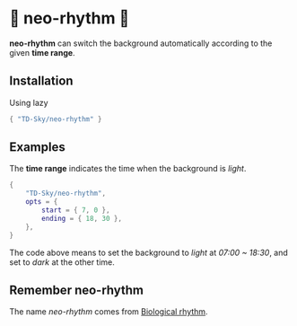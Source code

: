 # 🌅 neo-rhythm 🌇

**neo-rhythm** can switch the background automatically according to the given **time range**.



## Installation

Using lazy

```lua
{ "TD-Sky/neo-rhythm" }
```



## Examples

The **time range** indicates the time when the background is *light*.

```lua
{
    "TD-Sky/neo-rhythm",
    opts = {
        start = { 7, 0 },
        ending = { 18, 30 },
    },
}
```

The code above means to set the background to *light* at *07:00 ~ 18:30*, and set to *dark* at the other time.



## Remember neo-rhythm

The name *neo-rhythm* comes from [Biological rhythm](https://en.wikipedia.org/wiki/Biological_rhythm).
